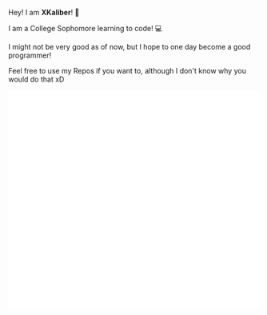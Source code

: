 Hey! I am **XKaliber**! 👋


I am a College Sophomore learning to code! :computer:

I might not be very good as of now, but I hope to one day become a good programmer!

Feel free to use my Repos if you want to, although I don't know why you would do that xD


![Top Langs](https://github.com/thexkaliber/thexkaliber/blob/main/languages.svg)


